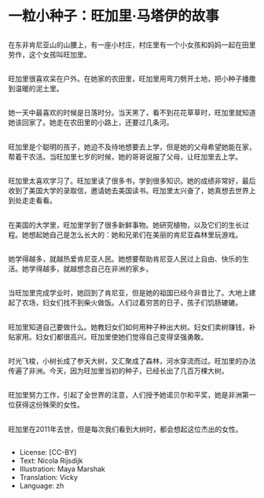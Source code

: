 # 一粒小种子：旺加里·马塔伊的故事

##
在东非肯尼亚山的山腰上，有一座小村庄，村庄里有一个小女孩和妈妈一起在田里劳作，这个女孩叫旺加里。

##
旺加里很喜欢呆在户外。在她家的农田里，旺加里用弯刀劈开土地，把小种子播撒到温暖的泥土里。

##
她一天中最喜欢的时候是日落时分。当天黑了，看不到花花草草时，旺加里就知道她该回家了。她走在农田里的小路上，还要过几条河。

##
旺加里是个聪明的孩子，她迫不及待地想要去上学，但是她的父母希望她能在家，帮着干农活。当旺加里七岁的时候，她的哥哥说服了父母，让旺加里去上学。

##
旺加里太喜欢学习了。旺加里读了很多书，学到很多知识。她的成绩非常好，最后收到了美国大学的录取信，邀请她去美国读书。旺加里太兴奋了，她真想去世界上到处走走看看。

##
在美国的大学里，旺加里学到了很多新鲜事物。她研究植物，以及它们的生长过程。她想起她自己是怎么长大的：她和兄弟们在美丽的肯尼亚森林里玩游戏。

##
她学得越多，就越热爱肯尼亚人民。她想要帮助肯尼亚人民过上自由、快乐的生活。她学得越多，就越想念自己在非洲的家乡。

##
当旺加里完成学业时，她回到了肯尼亚，但是她的祖国已经今非昔比了。大地上建起了农场，妇女们找不到柴火做饭。人们过着穷苦的日子，孩子们饥肠辘辘。

##
旺加里知道自己要做什么。她教妇女们如何用种子种出大树。妇女们卖树赚钱，补贴家用。妇女们都很高兴。旺加里使她们觉得自己变得坚强勇敢。

##
时光飞梭，小树长成了参天大树，又汇聚成了森林，河水穿流而过。旺加里的办法传遍了非洲。今天，因为旺加里当初的种子，已经长出了几百万棵大树。

##
旺加里努力工作，引起了全世界的注意，人们授予她诺贝尔和平奖，她是非洲第一位获得这份殊荣的女性。

##
旺加里在2011年去世，但是每次我们看到大树时，都会想起这位杰出的女性。

##
* License: [CC-BY]
* Text: Nicola Rijsdijk
* Illustration: Maya Marshak
* Translation: Vicky
* Language: zh
